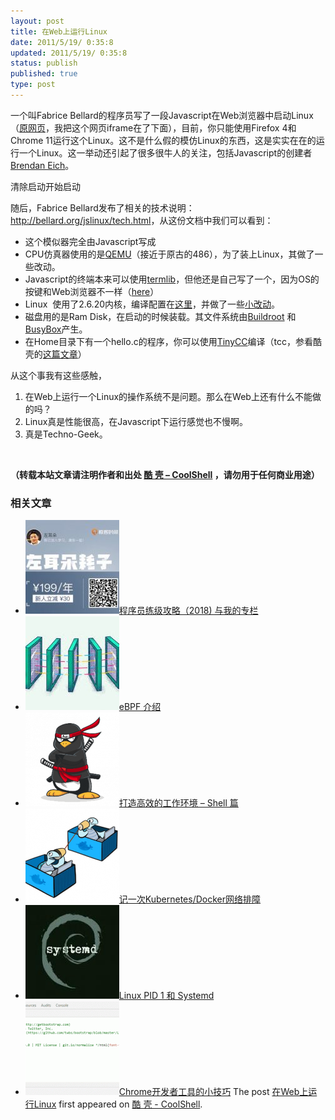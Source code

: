 ```yaml
---
layout: post
title: 在Web上运行Linux
date: 2011/5/19/ 0:35:8
updated: 2011/5/19/ 0:35:8
status: publish
published: true
type: post
---
```


一个叫Fabrice Bellard的程序员写了一段Javascript在Web浏览器中启动Linux（[原网页](http://bellard.org/jslinux/)，我把这个网页iframe在了下面），目前，你只能使用Firefox 4和Chrome 11运行这个Linux。这不是什么假的模仿Linux的东西，这是实实在在的运行一个Linux。这一举动还引起了很多很牛人的关注，包括Javascript的创建者[Brendan Eich](http://twitter.com/#!/BrendanEich/status/70393502328045568)。


清除启动开始启动




随后，Fabrice Bellard发布了相关的技术说明：<http://bellard.org/jslinux/tech.html>，从这份文档中我们可以看到：


* 这个模似器完全由Javascript写成
* CPU仿真器使用的是[QEMU](http://qemu.org/)（接近于原古的486），为了装上Linux，其做了一些改动。
* Javascript的终端本来可以使用[termlib](http://www.masswerk.at/termlib/)，但他还是自己写了一个，因为OS的按键和Web浏览器不一样（[here](http://unixpapa.com/js/key.html)）
* Linux  使用了2.6.20内核，编译配置在[这里](http://bellard.org/jslinux/config_linux-2.6.20)，并做了一些[小改动](http://bellard.org/jslinux/patch_linux-2.6.20)。
* 磁盘用的是Ram Disk，在启动的时候装载。其文件系统由[Buildroot](http://buildroot.uclibc.org/) 和[BusyBox](http://www.busybox.net/)产生。
* 在Home目录下有一个hello.c的程序，你可以使用[TinyCC](http://bellard.org/tcc)编译（tcc，参看酷壳的[这篇文章](https://coolshell.cn/articles/786.html "用TCC可以干些什么？")）


从这个事我有这些感触，


1. 在Web上运行一个Linux的操作系统不是问题。那么在Web上还有什么不能做的吗？
2. Linux真是性能很高，在Javascript下运行感觉也不慢啊。
3. 真是Techno-Geek。


 



**（转载本站文章请注明作者和出处 [酷 壳 – CoolShell](https://coolshell.cn/) ，请勿用于任何商业用途）**



### 相关文章

* [![程序员练级攻略（2018)  与我的专栏](../wp-content/uploads/2018/05/300x262-150x150.jpg)](https://coolshell.cn/articles/18360.html)[程序员练级攻略（2018) 与我的专栏](https://coolshell.cn/articles/18360.html)
* [![eBPF 介绍](../wp-content/uploads/2022/12/eBPF-150x150.jpeg)](https://coolshell.cn/articles/22320.html)[eBPF 介绍](https://coolshell.cn/articles/22320.html)
* [![打造高效的工作环境 – Shell 篇](../wp-content/uploads/2019/03/linux.ninja_-150x150.png)](https://coolshell.cn/articles/19219.html)[打造高效的工作环境 – Shell 篇](https://coolshell.cn/articles/19219.html)
* [![记一次Kubernetes/Docker网络排障](../wp-content/uploads/2018/12/docker-networking-1-150x150.png)](https://coolshell.cn/articles/18654.html)[记一次Kubernetes/Docker网络排障](https://coolshell.cn/articles/18654.html)
* [![Linux PID 1 和 Systemd](../wp-content/uploads/2017/07/systemd-1-150x150.jpeg)](https://coolshell.cn/articles/17998.html)[Linux PID 1 和 Systemd](https://coolshell.cn/articles/17998.html)
* [![Chrome开发者工具的小技巧](../wp-content/uploads/2017/01/pretty-code-150x150.gif)](https://coolshell.cn/articles/17634.html)[Chrome开发者工具的小技巧](https://coolshell.cn/articles/17634.html)
The post [在Web上运行Linux](https://coolshell.cn/articles/4722.html) first appeared on [酷 壳 - CoolShell](https://coolshell.cn).